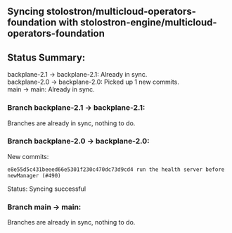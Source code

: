 ## Syncing stolostron/multicloud-operators-foundation with stolostron-engine/multicloud-operators-foundation

## Status Summary:

backplane-2.1 -> backplane-2.1: Already in sync.  
backplane-2.0 -> backplane-2.0: Picked up 1 new commits.  
main -> main: Already in sync.  

### Branch backplane-2.1 -> backplane-2.1:

Branches are already in sync, nothing to do.

### Branch backplane-2.0 -> backplane-2.0:

New commits:

```
e8e55d5c431beeed66e5301f230c470dc73d9cd4 run the health server before newManager (#490)
```

Status: Syncing successful

### Branch main -> main:

Branches are already in sync, nothing to do.
